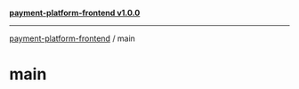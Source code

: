 [**payment-platform-frontend v1.0.0**](README.md)

***

[payment-platform-frontend](README.md) / main

# main

